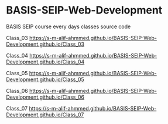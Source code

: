 # BASIS-SEIP-Web-Development
BASIS SEIP course every days classes source code

Class_03
https://s-m-alif-ahmmed.github.io/BASIS-SEIP-Web-Development.github.io/Class_03

Class_04
https://s-m-alif-ahmmed.github.io/BASIS-SEIP-Web-Development.github.io/Class_04

Class_05
https://s-m-alif-ahmmed.github.io/BASIS-SEIP-Web-Development.github.io/Class_05

Class_06
https://s-m-alif-ahmmed.github.io/BASIS-SEIP-Web-Development.github.io/Class_06

Class_07
https://s-m-alif-ahmmed.github.io/BASIS-SEIP-Web-Development.github.io/Class_07
